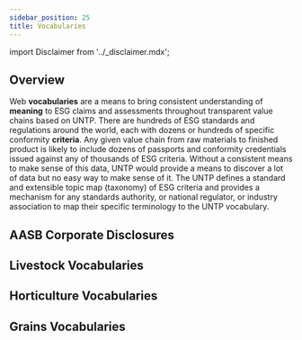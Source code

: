 ```yaml
---
sidebar_position: 25
title: Vocabularies
---
```


import Disclaimer from '../\_disclaimer.mdx';

<Disclaimer />

## Overview

Web **vocabularies** are a means to bring consistent understanding of **meaning** to ESG claims and assessments throughout transparent value chains based on UNTP. There are hundreds of ESG standards and regulations around the world, each with dozens or hundreds of specific conformity **criteria**. Any given value chain from raw materials to finished product is likely to include dozens of passports and conformity credentials issued against any of thousands of ESG criteria. Without a consistent means to make sense of this data, UNTP would provide a means to discover a lot of data but no easy way to make sense of it. The UNTP defines a standard and extensible topic map (taxonomy) of ESG criteria and provides a mechanism for any standards authority, or national regulator, or industry association to map their specific terminology to the UNTP vocabulary.

## AASB Corporate Disclosures


## Livestock Vocabularies

## Horticulture Vocabularies

## Grains Vocabularies